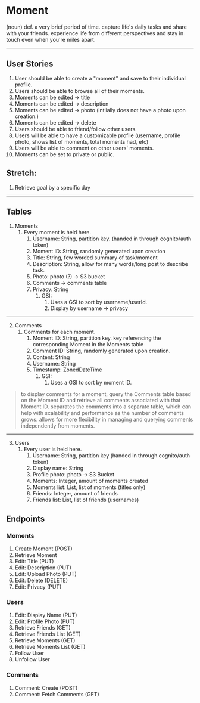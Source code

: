 # Moment
(noun) def. a very brief period of time.
capture life's daily tasks and share with your friends. experience life from different perspectives and stay in touch even when you're miles apart.

---

## User Stories

1. User should be able to create a "moment" and save to their individual profile.
2. Users should be able to browse all of their moments.
3. Moments can be edited -> title
4. Moments can be edited -> description
5. Moments can be edited -> photo (intiially does not have a photo upon creation.)
6. Moments can be edited -> delete
7. Users should be able to friend/follow other users.
8. Users will be able to have a customizable profile (username, profile photo, shows list of moments, total moments had, etc)
9.  Users will be able to comment on other users' moments.
10. Moments can be set to private or public.

## Stretch:

1. Retrieve goal by a specific day

---

## Tables

1. Moments
   1. Every moment is held here. 
      1. Username: String, partition key. (handed in through cognito/auth token)
      2. Moment ID: String, randomly generated upon creation
      3. Title: String, few worded summary of task/moment
      4. Description: String, allow for many words/long post to describe task.
      5. Photo: photo (?) -> S3 bucket
      6. Comments -> comments table
      7. Privacy: String
         1. GSI:
            1. Uses a GSI to sort by username/userId.
            2. Display by username -> privacy 

---

2. Comments
   1. Comments for each moment. 
      1. Moment ID: String, partition key. key referencing the corresponding Moment in the Moments table
      2. Comment ID: String, randomly generated upon creation.
      3. Content: String
      4. Username: String
      5. Timestamp: ZonedDateTime
         1. GSI:
            1. Uses a GSI to sort by moment ID. 

> to display comments for a moment, query the Comments table based on the Moment ID and retrieve all comments associated with that Moment ID.
> separates the comments into a separate table, which can help with scalability and performance as the number of comments grows. allows for more flexibility in managing and querying comments independently from moments.
---

3. Users
   1. Every user is held here.
      1. Username: String, partition key (handed in through cognito/auth token)
      2. Display name: String
      3. Profile photo: photo -> S3 Bucket
      4. Moments: Integer, amount of moments created
      5. Moments list: List, list of moments (titles only)
      6. Friends: Integer, amount of friends
      7. Friends list: List, list of friends (usernames)



## Endpoints

### Moments

1. Create Moment (POST)
2. Retrieve Moment
3. Edit: Title (PUT)
4. Edit: Description (PUT)
5. Edit: Upload Photo (PUT)
6. Edit: Delete (DELETE)
7. Edit: Privacy (PUT)

### Users
1. Edit: Display Name (PUT)
2. Edit: Profile Photo (PUT)
3. Retrieve Friends (GET)
4. Retrieve Friends List (GET)
5. Retrieve Moments (GET)
6. Retrieve Moments List (GET)
7. Follow User
8. Unfollow User

### Comments
1. Comment: Create (POST)
2. Comment: Fetch Comments (GET)